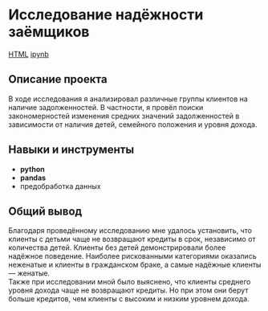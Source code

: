# Исследование надёжности заёмщиков

[HTML](https://github.com/artydyom/Partfolio/blob/main/01%20Исследование%20надежности%20заемщиков/Исследование%20надежности%20заемщиков.html)     [ipynb](https://github.com/artydyom/Partfolio/blob/main/01%20Исследование%20надежности%20заемщиков/Исследование%20надежности%20заемщиков.ipynb)

## Описание проекта

В ходе исследования я анализировал различные группы клиентов на наличие задолженностей. В частности, я провёл поиски закономерностей изменения средних значений задолженностей в зависимости от наличия детей, семейного положения и уровня дохода.

## Навыки и инструменты

- **python**
- **pandas**
- предобработка данных

## 

## Общий вывод


Благодаря проведённому исследованию мне удалось установить, что клиенты с детьми чаще не возвращают кредиты в срок, независимо от количества детей. Клиенты без детей демонстрировали более надёжное поведение. Наиболее рискованными категориями оказались неженатые и клиенты в гражданском браке, а самые надёжные клиенты — женатые. <br/>Также при исследовании мной было выяснено, что клиенты среднего уровня дохода чаще не возвращают кредиты. Но при этом они берут больше кредитов, чем клиенты с высоким и низким уровнем дохода. 
